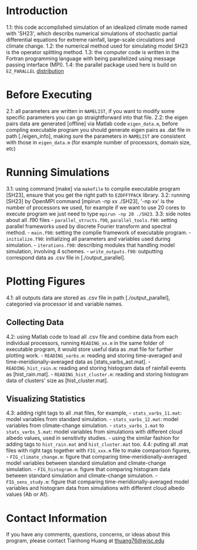 # Introduction
1.1: this code accomplished simulation of an idealized climate mode named with 'SH23', which describs numerical simulations of stochastic partial differential equations for extreme rainfall, large-scale circulations and climate change. 
1.2: the numerical method used for simulating model SH23 is the operator splitting method.
1.3: the computer code is written in the Fortran programming language with being parallelized using message passing interface (MPI).
1.4: the parallel package used here is build on `EZ_PARALLEL` [distribution](https://github.com/jasonlturner/EZ_PARALLEL_project)

# Before Executing
2.1: all parameters are written in `NAMELIST`, if you want to modify some specific parameters you can go straightforward into that file.
2.2: the eigen pairs data are generated [offline] via Matlab code `eigen_data.m`, before compling executable program you should generate eigen pairs as .dat file in path [./eigen_info], making sure the parameters in `NAMELIST` are consistent with those in `eigen_data.m` (for example number of processors, domain size, etc)

# Running Simulations 
3.1: using command [make] via `makefile` to complie executable program [SH23], ensure that you get the right path to `EZDFFTPACK` library.
3.2: running [SH23] by OpenMPI command [mpirun -np xx ./SH23], '-np xx' is the number of processors we used, for example if we want to use 20 cores to execute program we just need to type `mpirun -np 20 ./SH23`.
3.3: side notes about all .f90 files
    - `parallel_structs.f90`, `parallel_tools.f90`: setting parallel frameworks used by discrete Fourier transform and spectral method.
    - `main.f90`: setting the complie framework of executable program.
    - `initialize.f90`: initializing all parameters and variables used during simulation.
    - `iterations.f90`: describing modules that handling model simulation, involving 4 schemes.
    - `write_outputs.f90`: outputting correspond data as .csv file in [./output_parallel].

# Plotting Figures
4.1: all outputs data are stored as .csv file in path [./output_parallel], categoried via processor id and variable names.

## Collecting Data
4.2: using Matlab code to load all .csv file and combine data from each individual processors, running `READING_xx.m` in the same folder of executable program, it would store useful data as .mat file for further plotting work.
    - `READING_varbs.m`: reading and storing time-averaged and time-meridionally-averaged data as [stats_varbs_ast.mat].
    - `READING_hist_rain.m`: reading and storing histogram data of rainfall events as [hist_rain.mat].
    - `READING_hist_cluster.m`: reading and storing histogram data of clusters' size as [hist_cluster.mat].

## Visualizing Statistics
4.3: adding right tags to all .mat files, for example, 
    - `stats_varbs_11.mat`: model variables from standard simulation.
    - `stats_varbs_12.mat`: model variables from climate-change simulation.
    - `stats_varbs_1.mat` to `stats_varbs_5.mat`: model variables from simulations with different cloud albedo values, used in sensitivity studies.
    - using the similar fashion for adding tags to `hist_rain.mat` and `hist_cluster.mat` too.
4.4: puting all .mat files with right tags together with `FIG_xxx.m` file to make comparison figures,
    - `FIG_climate_change.m`: figure that comparing time-meridionally-averaged model variables between standard simulation and climate-change simulation.
    - `FIG_histogram.m`: figure that comparing histogram data between standard simulation and climate-change simulation.
    - `FIG_sens_study.m`: figure that comparing time-meridionally-averaged model variables and histogram data from simulations with different cloud albedo values (Ab or Af).
    
# Contact Information
If you have any comments, questions, concerns, or ideas about this program, please contact Tianhong Huang at thuang76@wisc.edu
    
